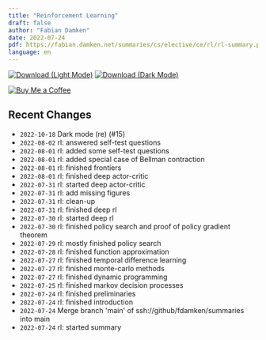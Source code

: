 ```yaml
---
title: "Reinforcement Learning"
draft: false
author: "Fabian Damken"
date: 2022-07-24
pdf: https://fabian.damken.net/summaries/cs/elective/ce/rl/rl-summary.pdf
language: en
---
```


[![Download (Light Mode)](/download.png)](rl-summary.pdf)
[![Download (Dark Mode)](/download-dark.png)](rl-summary-dark.pdf)

[![Buy Me a Coffee](/kofi.png)](https://ko-fi.com/fdamken)

## Recent Changes
- `2022-10-18` Dark mode (re) (#15)
- `2022-08-02` rl: answered self-test questions
- `2022-08-01` rl: added some self-test questions
- `2022-08-01` rl: added special case of Bellman contraction
- `2022-08-01` rl: finished frontiers
- `2022-08-01` rl: finished deep actor-critic
- `2022-07-31` rl: started deep actor-critic
- `2022-07-31` rl: add missing figures
- `2022-07-31` rl: clean-up
- `2022-07-31` rl: finished deep rl
- `2022-07-30` rl: started deep rl
- `2022-07-30` rl: finished policy search and proof of policy gradient theorem
- `2022-07-29` rl: mostly finished policy search
- `2022-07-28` rl: finished function approximation
- `2022-07-27` rl: finished temporal difference learning
- `2022-07-27` rl: finished monte-carlo methods
- `2022-07-27` rl: finished dynamic programming
- `2022-07-25` rl: finished markov decision processes
- `2022-07-24` rl: finished preliminaries
- `2022-07-24` rl: finished introduction
- `2022-07-24` Merge branch 'main' of ssh://github/fdamken/summaries into main
- `2022-07-24` rl: started summary
